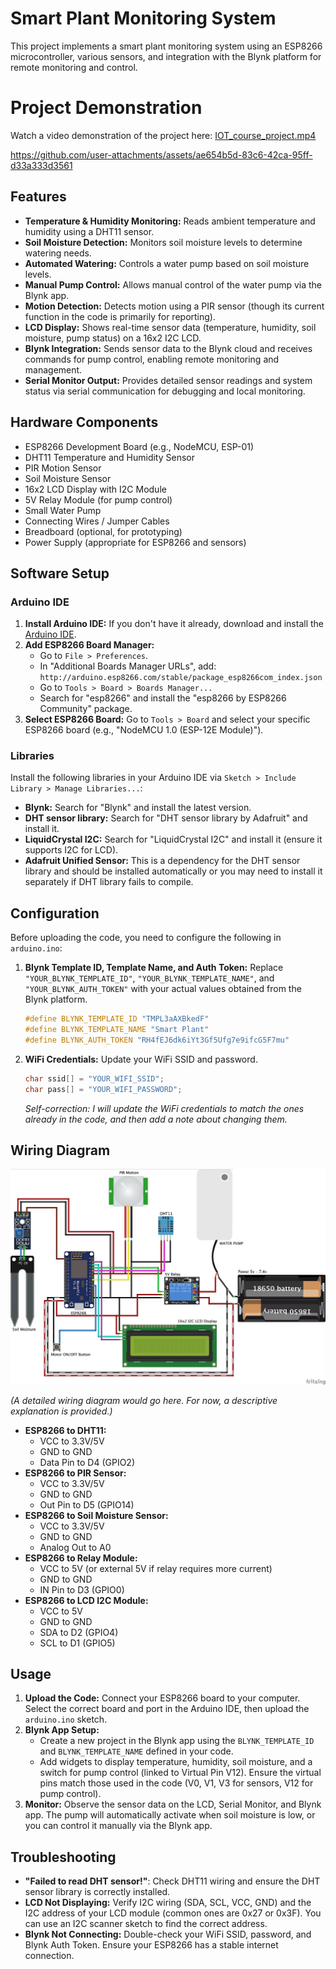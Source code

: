 # Smart Plant Monitoring System

This project implements a smart plant monitoring system using an ESP8266 microcontroller, various sensors, and integration with the Blynk platform for remote monitoring and control.

# Project Demonstration

Watch a video demonstration of the project here: [IOT_course_project.mp4](IOT_course_project.mp4) 


https://github.com/user-attachments/assets/ae654b5d-83c6-42ca-95ff-d33a333d3561


## Features

*   **Temperature & Humidity Monitoring:** Reads ambient temperature and humidity using a DHT11 sensor.
*   **Soil Moisture Detection:** Monitors soil moisture levels to determine watering needs.
*   **Automated Watering:** Controls a water pump based on soil moisture levels.
*   **Manual Pump Control:** Allows manual control of the water pump via the Blynk app.
*   **Motion Detection:** Detects motion using a PIR sensor (though its current function in the code is primarily for reporting).
*   **LCD Display:** Shows real-time sensor data (temperature, humidity, soil moisture, pump status) on a 16x2 I2C LCD.
*   **Blynk Integration:** Sends sensor data to the Blynk cloud and receives commands for pump control, enabling remote monitoring and management.
*   **Serial Monitor Output:** Provides detailed sensor readings and system status via serial communication for debugging and local monitoring.

## Hardware Components

*   ESP8266 Development Board (e.g., NodeMCU, ESP-01)
*   DHT11 Temperature and Humidity Sensor
*   PIR Motion Sensor
*   Soil Moisture Sensor
*   16x2 LCD Display with I2C Module
*   5V Relay Module (for pump control)
*   Small Water Pump
*   Connecting Wires / Jumper Cables
*   Breadboard (optional, for prototyping)
*   Power Supply (appropriate for ESP8266 and sensors)

## Software Setup

### Arduino IDE

1.  **Install Arduino IDE:** If you don't have it already, download and install the [Arduino IDE](https://www.arduino.cc/en/software).
2.  **Add ESP8266 Board Manager:**
    *   Go to `File > Preferences`.
    *   In "Additional Boards Manager URLs", add: `http://arduino.esp8266.com/stable/package_esp8266com_index.json`
    *   Go to `Tools > Board > Boards Manager...`
    *   Search for "esp8266" and install the "esp8266 by ESP8266 Community" package.
3.  **Select ESP8266 Board:** Go to `Tools > Board` and select your specific ESP8266 board (e.g., "NodeMCU 1.0 (ESP-12E Module)").

### Libraries

Install the following libraries in your Arduino IDE via `Sketch > Include Library > Manage Libraries...`:

*   **Blynk:** Search for "Blynk" and install the latest version.
*   **DHT sensor library:** Search for "DHT sensor library by Adafruit" and install it.
*   **LiquidCrystal I2C:** Search for "LiquidCrystal I2C" and install it (ensure it supports I2C for LCD).
*   **Adafruit Unified Sensor:** This is a dependency for the DHT sensor library and should be installed automatically or you may need to install it separately if DHT library fails to compile.

## Configuration

Before uploading the code, you need to configure the following in `arduino.ino`:

1.  **Blynk Template ID, Template Name, and Auth Token:**
    Replace `"YOUR_BLYNK_TEMPLATE_ID"`, `"YOUR_BLYNK_TEMPLATE_NAME"`, and `"YOUR_BLYNK_AUTH_TOKEN"` with your actual values obtained from the Blynk platform.

    ```cpp
    #define BLYNK_TEMPLATE_ID "TMPL3aAXBkedF"
    #define BLYNK_TEMPLATE_NAME "Smart Plant"
    #define BLYNK_AUTH_TOKEN "RH4fEJ6dk6iYt3Gf5Ufg7e9ifcG5F7mu"
    ```

2.  **WiFi Credentials:**
    Update your WiFi SSID and password.

    ```cpp
    char ssid[] = "YOUR_WIFI_SSID";
    char pass[] = "YOUR_WIFI_PASSWORD";
    ```

    *Self-correction: I will update the WiFi credentials to match the ones already in the code, and then add a note about changing them.*

## Wiring Diagram

![Wiring Diagram](image.png)

*(A detailed wiring diagram would go here. For now, a descriptive explanation is provided.)*

*   **ESP8266 to DHT11:**
    *   VCC to 3.3V/5V
    *   GND to GND
    *   Data Pin to D4 (GPIO2)
*   **ESP8266 to PIR Sensor:**
    *   VCC to 3.3V/5V
    *   GND to GND
    *   Out Pin to D5 (GPIO14)
*   **ESP8266 to Soil Moisture Sensor:**
    *   VCC to 3.3V/5V
    *   GND to GND
    *   Analog Out to A0
*   **ESP8266 to Relay Module:**
    *   VCC to 5V (or external 5V if relay requires more current)
    *   GND to GND
    *   IN Pin to D3 (GPIO0)
*   **ESP8266 to LCD I2C Module:**
    *   VCC to 5V
    *   GND to GND
    *   SDA to D2 (GPIO4)
    *   SCL to D1 (GPIO5)

## Usage

1.  **Upload the Code:** Connect your ESP8266 board to your computer. Select the correct board and port in the Arduino IDE, then upload the `arduino.ino` sketch.
2.  **Blynk App Setup:**
    *   Create a new project in the Blynk app using the `BLYNK_TEMPLATE_ID` and `BLYNK_TEMPLATE_NAME` defined in your code.
    *   Add widgets to display temperature, humidity, soil moisture, and a switch for pump control (linked to Virtual Pin V12). Ensure the virtual pins match those used in the code (V0, V1, V3 for sensors, V12 for pump control).
3.  **Monitor:** Observe the sensor data on the LCD, Serial Monitor, and Blynk app. The pump will automatically activate when soil moisture is low, or you can control it manually via the Blynk app.

## Troubleshooting

*   **"Failed to read DHT sensor!"**: Check DHT11 wiring and ensure the DHT sensor library is correctly installed.
*   **LCD Not Displaying:** Verify I2C wiring (SDA, SCL, VCC, GND) and the I2C address of your LCD module (common ones are 0x27 or 0x3F). You can use an I2C scanner sketch to find the correct address.
*   **Blynk Not Connecting:** Double-check your WiFi SSID, password, and Blynk Auth Token. Ensure your ESP8266 has a stable internet connection. 
